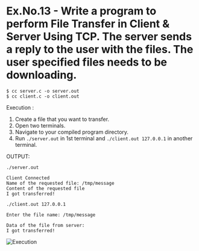 # Ex.No.13 - Write a program to perform File Transfer in Client & Server Using TCP. The server sends a reply to the user with the files. The user specified files needs to be downloading.

```
$ cc server.c -o server.out
$ cc client.c -o client.out
```

Execution :

1. Create a file that you want to transfer.
2. Open two terminals.
3. Navigate to your compiled program directory.
4. Run `./server.out` in 1st terminal and `./client.out 127.0.0.1` in another terminal.

OUTPUT:

`./server.out`

```
Client Connected
Name of the requested file: /tmp/message
Content of the requested file
I got transferred!
```

`./client.out 127.0.0.1`

```
Enter the file name: /tmp/message

Data of the file from server:
I got transferred!
```

![Execution](https://i.postimg.cc/nc2GgHLZ/Screenshot-2023-08-15-11-21-07.png)